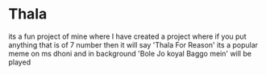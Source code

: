# Thala
its a fun project of mine where I have created a project where if you put anything that is of 7 number then it will say 'Thala For Reason' its a popular meme on ms dhoni and in background 'Bole Jo koyal Baggo mein' will be played
